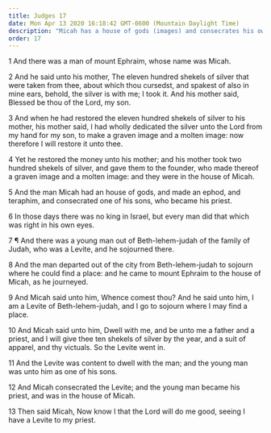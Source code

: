 ```yaml
---
title: Judges 17
date: Mon Apr 13 2020 16:18:42 GMT-0600 (Mountain Daylight Time)
description: "Micah has a house of gods (images) and consecrates his own priests."
order: 17
---
```


1 And there was a man of mount Ephraim, whose name was Micah.

2 And he said unto his mother, The eleven hundred shekels of silver that were taken from thee, about which thou cursedst, and spakest of also in mine ears, behold, the silver is with me; I took it. And his mother said, Blessed be thou of the Lord, my son.

3 And when he had restored the eleven hundred shekels of silver to his mother, his mother said, I had wholly dedicated the silver unto the Lord from my hand for my son, to make a graven image and a molten image: now therefore I will restore it unto thee.

4 Yet he restored the money unto his mother; and his mother took two hundred shekels of silver, and gave them to the founder, who made thereof a graven image and a molten image: and they were in the house of Micah.

5 And the man Micah had an house of gods, and made an ephod, and teraphim, and consecrated one of his sons, who became his priest.

6 In those days there was no king in Israel, but every man did that which was right in his own eyes.

7 ¶ And there was a young man out of Beth-lehem-judah of the family of Judah, who was a Levite, and he sojourned there.

8 And the man departed out of the city from Beth-lehem-judah to sojourn where he could find a place: and he came to mount Ephraim to the house of Micah, as he journeyed.

9 And Micah said unto him, Whence comest thou? And he said unto him, I am a Levite of Beth-lehem-judah, and I go to sojourn where I may find a place.

10 And Micah said unto him, Dwell with me, and be unto me a father and a priest, and I will give thee ten shekels of silver by the year, and a suit of apparel, and thy victuals. So the Levite went in.

11 And the Levite was content to dwell with the man; and the young man was unto him as one of his sons.

12 And Micah consecrated the Levite; and the young man became his priest, and was in the house of Micah.

13 Then said Micah, Now know I that the Lord will do me good, seeing I have a Levite to my priest.
